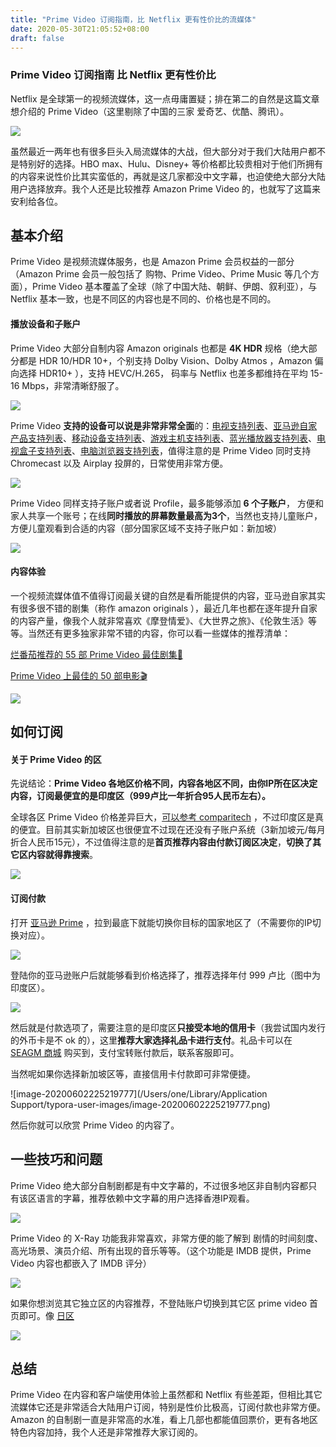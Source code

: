 ```yaml
---
title: "Prime Video 订阅指南，比 Netflix 更有性价比的流媒体"
date: 2020-05-30T21:05:52+08:00
draft: false
---
```


### Prime Video 订阅指南 比 Netflix 更有性价比

Netflix 是全球第一的视频流媒体，这一点毋庸置疑；排在第二的自然是这篇文章想介绍的 Prime Video<!--more-->（这里剔除了中国的三家 爱奇艺、优酷、腾讯）。

![](https://oss.qust.me/img/20200531151543.png)

虽然最近一两年也有很多巨头入局流媒体的大战，但大部分对于我们大陆用户都不是特别好的选择。HBO max、Hulu、Disney+ 等价格都比较贵相对于他们所拥有的内容来说性价比其实蛮低的，再就是这几家都没中文字幕，也迫使绝大部分大陆用户选择放弃。我个人还是比较推荐 Amazon Prime Video 的，也就写了这篇来安利给各位。

## 基本介绍

Prime Video 是视频流媒体服务，也是 Amazon Prime 会员权益的一部分（Amazon Prime 会员一般包括了 购物、Prime Video、Prime Music 等几个方面），Prime Video 基本覆盖了全球（除了中国大陆、朝鲜、伊朗、叙利亚），与 Netflix 基本一致，也是不同区的内容也是不同的、价格也是不同的。

#### 播放设备和子账户

Prime Video 大部分自制内容 Amazon originals 也都是 **4K HDR** 规格（绝大部分都是 HDR 10/HDR 10+，个别支持 Dolby Vision、Dolby Atmos ，Amazon 偏向选择 HDR10+ ），支持 HEVC/H.265， 码率与 Netflix 也差多都维持在平均 15-16 Mbps，非常清晰舒服了。

![](https://oss.qust.me/img/20200531225629.jpg)

 Prime Video **支持的设备可以说是非常非常全面**的：[电视支持列表](https://www.primevideo.com/region/eu/help?nodeId=GK4GR2DKAKDK92H9)、[亚马逊自家产品支持列表](https://www.primevideo.com/region/eu/help?nodeId=GJNRWRVL52FFHJ82)、[移动设备支持列表](https://www.primevideo.com/region/eu/help/ref=atv_hp_nd_cnt?nodeId=G97NYNWZ7BB9CNDW)、[游戏主机支持列表](https://www.primevideo.com/region/eu/help/ref=atv_hp_nd_cnt?nodeId=GUSU9JFSNXLA99CU)、[蓝光播放器支持列表](https://www.primevideo.com/region/eu/help/ref=atv_hp_nd_cnt?nodeId=GLKUJP7ALG5QR26B)、[电视盒子支持列表](https://www.primevideo.com/region/eu/help?nodeId=GTAQMQBSRQKKE9FJ)、[电脑浏览器支持列表](https://www.primevideo.com/region/eu/help/ref=atv_hp_nd_cnt?nodeId=GUX9FYHU5D8LC9EJ)，值得注意的是 Prime Video  同时支持 Chromecast 以及 Airplay 投屏的，日常使用非常方便。 

![](https://oss.qust.me/img/20200531164535.jpg)

Prime Video 同样支持子账户或者说 Profile，最多能够添加 **6 个子账户**， 方便和家人共享一个账号；在线**同时播放的屏幕数量最高为3个**，当然也支持儿童账户，方便儿童观看到合适的内容（部分国家区域不支持子账户如：新加坡）

![](https://oss.qust.me/img/20200531171059.jpg)

#### 内容体验

一个视频流媒体值不值得订阅最关键的自然是看所能提供的内容，亚马逊自家其实有很多很不错的剧集（称作 amazon originals ），最近几年也都在逐年提升自家的内容产量，像我个人就非常喜欢《摩登情爱》、《大世界之旅》、《伦敦生活》等等。当然还有更多独家非常不错的内容，你可以看一些媒体的推荐清单：

[烂番茄推荐的 55 部 Prime Video 最佳剧集🍅](https://editorial.rottentomatoes.com/guide/best-tv-shows-and-movies-original-to-amazon-prime-video/)

[Prime Video 上最佳的 50 部电影🎬](https://www.digitaltrends.com/movies/best-movies-on-amazon-prime/)

![](https://oss.qust.me/img/20200601004726.jpg)

## 如何订阅

#### 关于 Prime Video 的区

先说结论：**Prime Video 各地区价格不同，内容各地区不同，由你IP所在区决定内容，订阅最便宜的是印度区（999卢比一年折合95人民币左右）。**

全球各区 Prime Video 价格差异巨大，[可以参考  comparitech](https://www.comparitech.com/blog/vpn-privacy/amazon-prime-video-cost/) ，不过印度区是真的便宜。目前其实新加坡区也很便宜不过现在还没有子账户系统（3新加坡元/每月 折合人民币15元），不过值得注意的是**首页推荐内容由付款订阅区决定**，**切换了其它区内容就得靠搜索**。

![](https://oss.qust.me/img/20200602222406.jpg)

#### 订阅付款

打开 [亚马逊 Prime](https://www.amazon.in/amazonprime) ，拉到最底下就能切换你目标的国家地区了（不需要你的IP切换对应）。

![](https://oss.qust.me/img/20200602224248.jpg)

登陆你的亚马逊账户后就能够看到价格选择了，推荐选择年付 999 卢比（图中为印度区）。

![](https://oss.qust.me/img/20200602224731.jpg)

然后就是付款选项了，需要注意的是印度区**只接受本地的信用卡**（我尝试国内发行的外币卡是不 ok 的），这里**推荐大家选择礼品卡进行支付**。礼品卡可以在 [SEAGM 商城](https://www.seagm.com/zh/amazon-gift-card-india) 购买到，支付宝转账付款后，联系客服即可。

当然呢如果你选择新加坡区等，直接信用卡付款即可非常便捷。

![image-20200602225219777](/Users/one/Library/Application Support/typora-user-images/image-20200602225219777.png)

然后你就可以欣赏 Prime Video 的内容了。

## **一些技巧和问题**

Prime Video 绝大部分自制剧都是有中文字幕的，不过很多地区非自制内容都只有该区语言的字幕，推荐依赖中文字幕的用户选择香港IP观看。

![](https://oss.qust.me/img/20200602231840.jpg)

Prime Video 的 X-Ray 功能我非常喜欢，非常方便的能了解到 剧情的时间刻度、高光场景、演员介绍、所有出现的音乐等等。（这个功能是 IMDB 提供，Prime Video 内容也都嵌入了 IMDB 评分）

![](https://oss.qust.me/img/20200602232024.jpg)

如果你想浏览其它独立区的内容推荐，不登陆账户切换到其它区 prime video 首页即可。像 [日区](https://www.amazon.co.jp/Prime-Video/b?node=3535604051)

![](https://oss.qust.me/img/20200602232520.jpg)

## 总结

Prime Video 在内容和客户端使用体验上虽然都和 Netflix 有些差距，但相比其它流媒体它还是非常适合大陆用户订阅，特别是性价比极高，订阅付款也非常方便。Amazon 的自制剧一直是非常高的水准，看上几部也都能值回票价，更有各地区特色内容加持，我个人还是非常推荐大家订阅的。